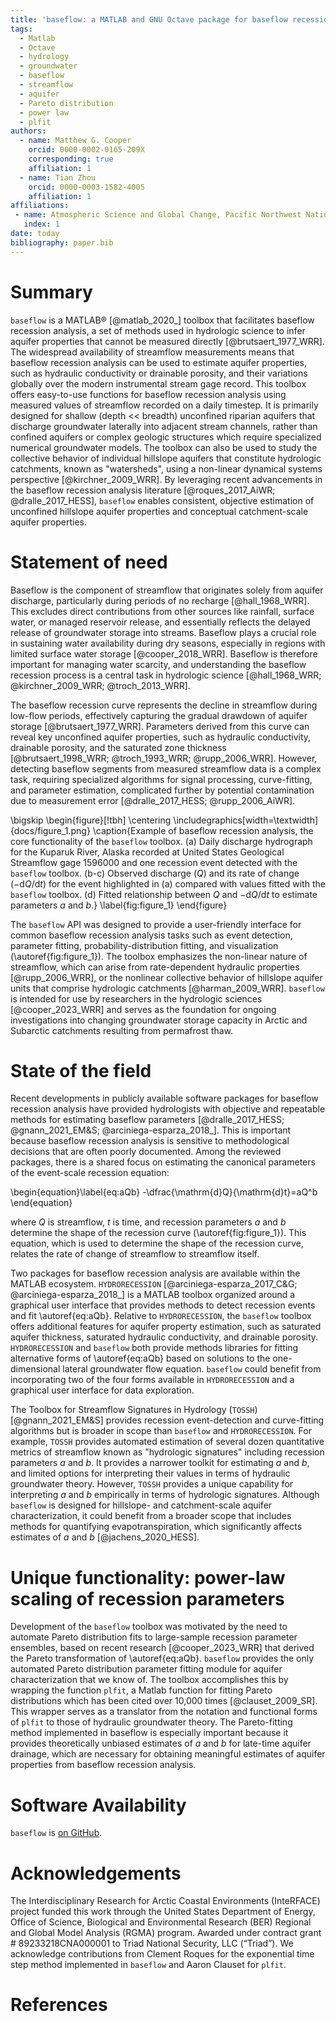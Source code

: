 ```yaml
---
title: 'baseflow: a MATLAB and GNU Octave package for baseflow recession analysis'
tags:
  - Matlab
  - Octave
  - hydrology
  - groundwater
  - baseflow
  - streamflow
  - aquifer
  - Pareto distribution
  - power law
  - plfit
authors:
  - name: Matthew G. Cooper
    orcid: 0000-0002-0165-209X
    corresponding: true
    affiliation: 1
  - name: Tian Zhou
    orcid: 0000-0003-1582-4005
    affiliation: 1
affiliations:
 - name: Atmospheric Science and Global Change, Pacific Northwest National Laboratory, Richland, WA, USA
   index: 1
date: today
bibliography: paper.bib
---
```


<!-- TODO: more detail on Figure 1 caption, let tian know about the review criteria section that says to compare with other software -->

# Summary
<!-- Begin your paper with a summary of the high-level functionality of your software for a non-specialist reader. Avoid jargon in this section -->
`baseflow` is a MATLAB&reg; [@matlab_2020_] toolbox that facilitates baseflow recession analysis, a set of methods used in hydrologic science to infer aquifer properties that cannot be measured directly [@brutsaert_1977_WRR]. The widespread availability of streamflow measurements means that baseflow recession analysis can be used to estimate aquifer properties, such as hydraulic conductivity or drainable porosity, and their variations globally over the modern instrumental stream gage record. This toolbox offers easy-to-use functions for baseflow recession analysis using measured values of streamflow recorded on a daily timestep. It is primarily designed for shallow (depth << breadth) unconfined riparian aquifers that discharge groundwater laterally into adjacent stream channels, rather than confined aquifers or complex geologic structures which require specialized numerical groundwater models. The toolbox can also be used to study the collective behavior of individual hillslope aquifers that constitute hydrologic catchments, known as "watersheds", using a non-linear dynamical systems perspective [@kirchner_2009_WRR]. By leveraging recent advancements in the baseflow recession analysis literature [@roques_2017_AiWR; @dralle_2017_HESS], `baseflow` enables consistent, objective estimation of unconfined hillslope aquifer properties and conceptual catchment-scale aquifer properties.

# Statement of need

Baseflow is the component of streamflow that originates solely from aquifer discharge, particularly during periods of no recharge [@hall_1968_WRR]. This excludes direct contributions from other sources like rainfall, surface water, or managed reservoir release, and essentially reflects the delayed release of groundwater storage into streams. Baseflow plays a crucial role in sustaining water availability during dry seasons, especially in regions with limited surface water storage [@cooper_2018_WRR]. Baseflow is therefore important for managing water scarcity, and understanding the baseflow recession process is a central task in hydrologic science [@hall_1968_WRR; @kirchner_2009_WRR; @troch_2013_WRR].

The baseflow recession curve represents the decline in streamflow during low-flow periods, effectively capturing the gradual drawdown of aquifer storage [@brutsaert_1977_WRR]. Parameters derived from this curve can reveal key unconfined aquifer properties, such as hydraulic conductivity, drainable porosity, and the saturated zone thickness [@brutsaert_1998_WRR; @troch_1993_WRR; @rupp_2006_WRR]. However, detecting baseflow segments from measured streamflow data is a complex task, requiring specialized algorithms for signal processing, curve-fitting, and parameter estimation, complicated further by potential contamination due to measurement error [@dralle_2017_HESS; @rupp_2006_AiWR].

\bigskip
\begin{figure}[!tbh]
\centering
\includegraphics[width=\textwidth]{docs/figure_1.png}
\caption{Example of baseflow recession analysis, the core functionality of the `baseflow` toolbox. (a) Daily discharge hydrograph for the Kuparuk River, Alaska recorded at United States Geological Streamflow gage 1596000 and one recession event detected with the `baseflow` toolbox. (b-c) Observed discharge ($Q$) and its rate of change ($-\mathrm{d}Q/\mathrm{d}t$) for the event highlighted in (a) compared with values fitted with the `baseflow` toolbox. (d) Fitted relationship between $Q$ and $-\mathrm{d}Q/\mathrm{d}t$ to estimate parameters $a$ and $b$.}
\label{fig:figure_1}
\end{figure}

<!-- ![Example of baseflow recession analysis, the core functionality of the `baseflow` toolbox.\label{fig:figure_1}](./docs/figure_1.png) -->

The `baseflow` API was designed to provide a user-friendly interface for common baseflow recession analysis tasks such as event detection, parameter fitting, probability-distribution fitting, and visualization (\autoref{fig:figure_1}). The toolbox emphasizes the non-linear nature of streamflow, which can arise from rate-dependent hydraulic properties [@rupp_2006_WRR], or the nonlinear collective behavior of hillslope aquifer units that comprise hydrologic catchments [@harman_2009_WRR]. `baseflow` is intended for use by researchers in the hydrologic sciences [@cooper_2023_WRR] and serves as the foundation for ongoing investigations into changing groundwater storage capacity in Arctic and Subarctic catchments resulting from permafrost thaw.

# State of the field

Recent developments in publicly available software packages for baseflow recession analysis have provided hydrologists with objective and repeatable methods for estimating baseflow parameters [@dralle_2017_HESS; @gnann_2021_EM&S; @arciniega-esparza_2018_]. This is important because baseflow recession analysis is sensitive to methodological decisions that are often poorly documented. Among the reviewed packages, there is a shared focus on estimating the canonical parameters of the event-scale recession equation:

<!-- $$-\frac{dQ}{dt} = aQ^b$$ -->
\begin{equation}\label{eq:aQb}
-\dfrac{\mathrm{d}Q}{\mathrm{d}t}=aQ^b
\end{equation}

where $Q$ is streamflow, $t$ is time, and recession parameters $a$ and $b$ determine the shape of the recession curve (\autoref{fig:figure_1}). This equation, which is used to determine the shape of the recession curve, relates the rate of change of streamflow to streamflow itself.

Two packages for baseflow recession analysis are available within the MATLAB ecosystem. `HYDRORECESSION` [@arciniega-esparza_2017_C&G; @arciniega-esparza_2018_] is a MATLAB toolbox organized around a graphical user interface that provides methods to detect recession events and fit \autoref{eq:aQb}. Relative to `HYDRORECESSION`, the `baseflow` toolbox offers additional features for aquifer property estimation, such as saturated aquifer thickness, saturated hydraulic conductivity, and drainable porosity. `HYDRORECESSION` and `baseflow` both provide methods libraries for fitting alternative forms of \autoref{eq:aQb} based on solutions to the one-dimensional lateral groundwater flow equation. `baseflow` could benefit from incorporating two of the four forms available in `HYDRORECESSION` and a graphical user interface for data exploration.

The Toolbox for Streamflow Signatures in Hydrology (`TOSSH`) [@gnann_2021_EM&S] provides recession event-detection and curve-fitting algorithms but is broader in scope than `baseflow` and `HYDRORECESSION`. For example, `TOSSH` provides automated estimation of several dozen quantitative metrics of streamflow  known as "hydrologic signatures" including recession parameters $a$ and $b$. It provides a narrower toolkit for estimating $a$ and $b$, and limited options for interpreting their values in terms of hydraulic groundwater theory. However, `TOSSH` provides a unique capability for interpreting $a$ and $b$ empirically in terms of hydrologic signatures. Although `baseflow` is designed for hillslope- and catchment-scale aquifer characterization, it could benefit from a broader scope that includes methods for quantifying evapotranspiration, which significantly affects estimates of $a$ and $b$ [@jachens_2020_HESS].

# Unique functionality: power-law scaling of recession parameters

Development of the `baseflow` toolbox was motivated by the need to automate Pareto distribution fits to large-sample recession parameter ensembles, based on recent research [@cooper_2023_WRR] that derived the Pareto transformation of \autoref{eq:aQb}. `baseflow` provides the only automated Pareto distribution parameter fitting module for aquifer characterization that we know of. The toolbox accomplishes this by wrapping the function `plfit`, a Matlab function for fitting Pareto distributions which has been cited over 10,000 times [@clauset_2009_SR]. This wrapper serves as a translator from the notation and functional forms of `plfit` to those of hydraulic groundwater theory. The Pareto-fitting method implemented in baseflow is especially important because it provides theoretically unbiased estimates of $a$ and $b$ for late-time aquifer drainage, which are necessary for obtaining meaningful estimates of aquifer properties from baseflow recession analysis.

<!-- Baseflow is not directly observable, and thus its estimation demands specialized analytical tools. Baseflow recession analysis provides estimates of aquifer properties by fitting the recession curve of streamflow, which is the decrease in streamflow over time during aquifer drawdown [@brutsaert_1977_WRR]. The estimation of baseflow is critical for water resource management, and the ability to estimate it consistently and objectively is important for gaining insight into the role of groundwater in the water cycle and ecosystem dynamics. -->

<!-- To address these challenges, various analytical tools and software packages have been developed to estimate baseflow from streamflow measurements.  -->

# Software Availability

`baseflow` is [on GitHub](https://github.com/mgcooper/baseflow/tree/joss).

# Acknowledgements

The Interdisciplinary Research for Arctic Coastal Environments (InteRFACE) project funded this work through the United States Department of Energy, Office of Science, Biological and Environmental Research (BER) Regional and Global Model Analysis (RGMA) program. Awarded under contract grant #  89233218CNA000001 to Triad National Security, LLC (“Triad”). We acknowledge contributions from Clement Roques for the exponential time step method implemented in `baseflow` and Aaron Clauset for `plfit`.

# References

<!-- these are here for convenience -->
<!-- @arciniega-esparza_2017_C&G
@arciniega-esparza_2018_
@brutsaert_1977_WRR
@brutsaert_1998_WRR
@clauset_2009_SR
@cooper_2023_WRR
@cooper_2018_WRR
@dralle_2017_HESS
@gnann_2021_EM&S
@hall_1968_WRR
@harman_2009_WRR
@jachens_2020_HESS
@kirchner_2009_WRR
@matlab_2020_
@roques_2017_AiWR
@rupp_2005_WRR
@rupp_2006_WRR
@troch_2013_WRR -->
